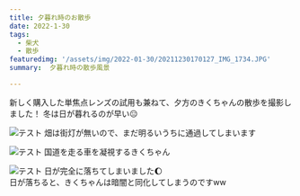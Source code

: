 ```yaml
---
title: 夕暮れ時のお散歩
date: 2022-1-30
tags: 
  - 柴犬
  - 散歩
featuredimg: '/assets/img/2022-01-30/20211230170127_IMG_1734.JPG'
summary:  夕暮れ時の散歩風景

---
```


新しく購入した単焦点レンズの試用も兼ねて、夕方のきくちゃんの散歩を撮影しました！
冬は日が暮れるのが早い:expressionless:


![テスト](/assets/img/2022-01-30/20211230165941_IMG_1728.JPG "サンプル")
畑は街灯が無いので、まだ明るいうちに通過してしまいます


![テスト](/assets/img/2022-01-30/20211230170608_IMG_1742.JPG "サンプル")
国道を走る車を凝視するきくちゃん

![テスト](/assets/img/2022-01-30/20211230173735_IMG_1753.JPG "サンプル")
日が完全に落ちてしまいました:moon:<br>
日が落ちると、きくちゃんは暗闇と同化してしまうのですww



